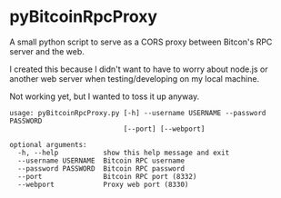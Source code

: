 pyBitcoinRpcProxy
=================

A small python script to serve as a CORS proxy between Bitcon's RPC server and the web.

I created this because I didn't want to have to worry about node.js or another web server when testing/developing on my local machine.

Not working yet, but I wanted to toss it up anyway.

    usage: pyBitcoinRpcProxy.py [-h] --username USERNAME --password PASSWORD
                                [--port] [--webport]

    optional arguments:
      -h, --help           show this help message and exit
      --username USERNAME  Bitcoin RPC username
      --password PASSWORD  Bitcoin RPC password
      --port               Bitcoin RPC port (8332)
      --webport            Proxy web port (8330)

